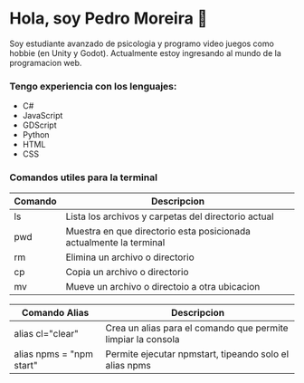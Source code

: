 # Hola, soy Pedro Moreira 👋
Soy estudiante avanzado de psicologia y programo video juegos como hobbie (en Unity y Godot). Actualmente estoy ingresando al mundo de la programacion web.
### Tengo experiencia con los lenguajes:
- C#
- JavaScript
- GDScript
- Python
- HTML
- CSS

### Comandos utiles para la terminal
|Comando | Descripcion 
|--------|-------------
|ls | Lista los archivos y carpetas del directorio actual
|pwd| Muestra en que directorio esta posicionada actualmente la terminal
|rm | Elimina un archivo o directorio
|cp | Copia un archivo o directorio
|mv | Mueve un archivo o directoio a otra ubicacion

|Comando Alias | Descripcion 
|--------|-------------
|alias cl="clear"         | Crea un alias para el comando que permite limpiar la consola
|alias npms = "npm start" | Permite ejecutar npmstart, tipeando solo el alias npms
